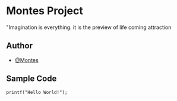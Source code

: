 # Montes Project
"Imagination is everything. it is the preview of life coming attraction
## Author
* [@Montes](https://github.com/WHOSEA23)
## Sample Code
`printf("Hello World!");`
